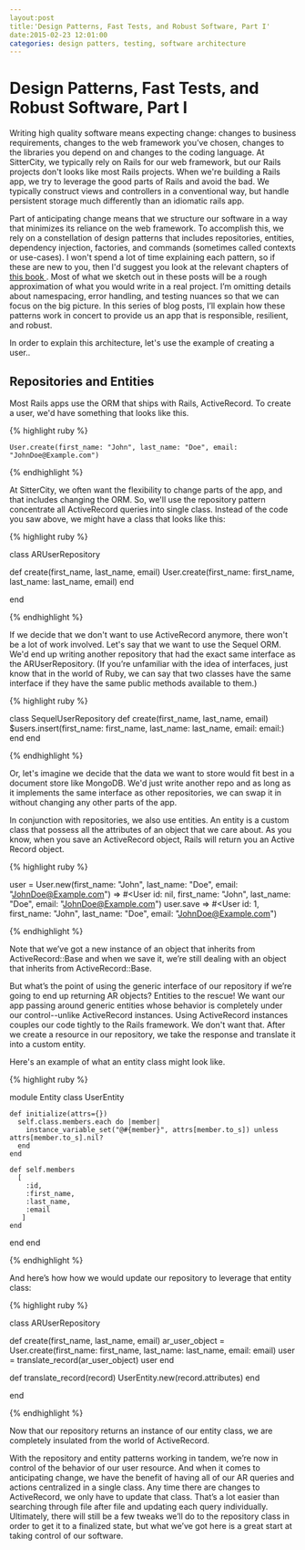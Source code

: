 ```yaml
---
layout:post
title:'Design Patterns, Fast Tests, and Robust Software, Part I'
date:2015-02-23 12:01:00
categories: design patters, testing, software architecture
---
```


<meta charset="utf-8">
<!-- not sure this charset isn't pulled in from _includes --> 

# Design Patterns, Fast Tests, and Robust Software, Part I

Writing high quality software means expecting change: changes to business requirements, changes to the web framework you’ve chosen, changes to the
libraries you depend on and changes to the coding language.  At SitterCity, we typically rely on Rails for our web framework, but our Rails projects don't looks like most Rails projects.  When we're building a Rails app, we try to leverage the good parts of Rails and avoid the bad.  We typically construct views and controllers in a conventional way, but handle persistent storage much differently than an idiomatic rails app.

Part of anticipating change means that we structure our software in a way that minimizes its reliance on the web framework.  To accomplish this, we
rely on a constellation of design patterns that includes repositories, entities, dependency injection, factories, and commands (sometimes called
contexts or use-cases).  I won't spend a lot of time explaining each pattern, so if these are new to you, then I'd suggest you look at the relevant
chapters of <a href="http://designpatternsinruby.com"> this book </a>.  Most of what we sketch out in these posts will be a rough approximation of
what you would write in a real project.  I’m omitting details about namespacing, error handling, and testing nuances so that we can focus on the big
picture. In this series of blog posts, I’ll explain how these patterns work in concert to provide us an app that is responsible, resilient, and robust.

In order to explain this architecture, let's use the example of creating a user..  

## Repositories and Entities

Most Rails apps use the ORM that ships with Rails, ActiveRecord.  To create a user, we'd have something that looks like this.

{% highlight ruby %}

    User.create(first_name: "John", last_name: "Doe", email: "JohnDoe@Example.com")

{% endhighlight %}

At SitterCity, we often want the flexibility to change parts of the app, and that includes changing the ORM.  So, we'll use the repository pattern concentrate all ActiveRecord queries into single class.  Instead of the code you saw above, we might have a class that looks like this:


{% highlight ruby %}

class ARUserRepository

  def create(first_name, last_name, email)
    User.create(first_name: first_name, last_name: last_name, email)
  end

end

{% endhighlight %}

If we decide that we don't want to use ActiveRecord anymore, there won't be a lot of work involved.  Let's say that we want to use the Sequel ORM.  We'd end up writing another repository that had the exact same interface as the ARUserRepository.  (If you’re unfamiliar with the idea of interfaces, just know that in the world of Ruby, we can say that two classes have the same interface if they have the same public methods available to them.)

{% highlight ruby %}

class SequelUserRepository
  def create(first_name, last_name, email)
    $users.insert(first_name: first_name, last_name: last_name, email: email:)
  end
end

{% endhighlight %}
 
Or, let's imagine we decide that the data we want to store would fit best in a document store like MongoDB.  We'd just write another repo and as long as it implements the same interface as other repositories, we can swap it in without changing any other parts of the app.

In conjunction with repositories, we also use entities.  An entity is a custom class that possess all the attributes of an object that we care about.  As you know, when you save an ActiveRecord object,  Rails will return you an Active Record object. 


{% highlight ruby %}

user = User.new(first_name: "John", last_name: "Doe", email: "JohnDoe@Example.com")
=> #<User id: nil, first_name: "John", last_name: "Doe", email: "JohnDoe@Example.com")
user.save
=> #<User id: 1, first_name: "John", last_name: "Doe", email: "JohnDoe@Example.com")

{% endhighlight %}

Note that we’ve got a new instance of an object that inherits from ActiveRecord::Base and when we save it, we’re still dealing with an object that inherits from ActiveRecord::Base.

But what’s the point of using the generic interface of our repository if we’re going to end up returning AR objects? 
Entities to the rescue!  We want our app passing around generic entities whose behavior is completely under our control--unlike ActiveRecord instances.  Using ActiveRecord instances couples our code tightly to the Rails framework.  We don't want that.  After we create a resource in our repository, we take the response and translate it into a custom entity.  

Here's an example of what an entity class might look like.


{% highlight ruby %}

module Entity
  class UserEntity

    def initialize(attrs={})
      self.class.members.each do |member|
        instance_variable_set("@#{member}", attrs[member.to_s]) unless attrs[member.to_s].nil?
      end
    end

    def self.members
      [
        :id,
        :first_name,
        :last_name,
        :email
       ]
    end

  end
end

{% endhighlight %}

And here’s how how we would update our repository to leverage that entity class:

{% highlight ruby %}

class ARUserRepository

  def create(first_name, last_name, email)
    ar_user_object = User.create(first_name: first_name, last_name: last_name, email: email)
    user = translate_record(ar_user_object)
    user
  end

  def translate_record(record)
    UserEntity.new(record.attributes)
  end

end

{% endhighlight %}

Now that our repository returns an instance of our entity class, we are completely insulated from the world of ActiveRecord.  

With the repository and entity patterns working in tandem, we’re now in control of the behavior of our user resource.  And when it comes to anticipating change, we have the benefit of having all of our AR queries and actions centralized in a single class.  Any time there are changes to ActiveRecord, we only have to update that class.  That’s a lot easier than searching through file after file and updating each query individually.  Ultimately, there will still be a few tweaks we’ll do to the repository class in order to get it to a finalized state, but what we’ve got here is a great start at taking control of our software.
